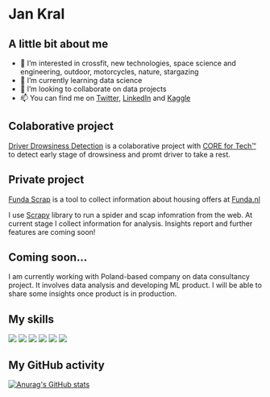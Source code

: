 # Jan Kral

## A little bit about me

- 👀 I’m interested in crossfit, new technologies, space science and engineering, outdoor, motorcycles, nature, stargazing
- 🌱 I’m currently learning data science
- 💞️ I’m looking to collaborate on data projects
- 📫 You can find me on [Twitter](https://twitter.com/jan_krl), [LinkedIn](https://www.linkedin.com/in/jan-kral-77b33b135/) and [Kaggle](https://www.kaggle.com/janekkral)

## Colaborative project
[Driver Drowsiness Detection](https://github.com/Jackfn96/3DS) is a colaborative project with [CORE for Tech&trade;](https://corefortech.com/en/) to detect early stage of drowsiness and promt driver to take a rest.

## Private project
[Funda Scrap](https://github.com/JanKrl/funda_scrap) is a tool to collect information about housing offers at [Funda.nl](http://funda.nl/en)

I use [Scrapy](https://scrapy.org/) library to run a spider and scap infomration from the web. At current stage I collect information for analysis. Insights report and further features are coming soon!

## Coming soon...
I am currently working with Poland-based company on data consultancy project. It involves data analysis and developing ML product.
I will be able to share some insights once product is in production.

## My skills
![](https://img.shields.io/badge/language-Python-%233776AB?style=for-the-badge&logo=python)
![](https://img.shields.io/badge/lib-Pandas-%23F37626?style=for-the-badge&logo=pandas)
![](https://img.shields.io/badge/lib-Numpy-%23013243?style=for-the-badge&logo=numpy)
![](https://img.shields.io/badge/tool-Jupyter-%23150458?style=for-the-badge&logo=jupyter)
![](https://img.shields.io/badge/OS-Windows-%230078D6?style=for-the-badge&logo=windows)
![](https://img.shields.io/badge/OS-Ubuntu-%23E95420?style=for-the-badge&logo=ubuntu)

## My GitHub activity
[![Anurag's GitHub stats](https://github-readme-stats.vercel.app/api?username=jankrl&show_icons=true)](https://github.com/anuraghazra/github-readme-stats)


